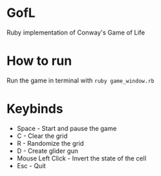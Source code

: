 # GofL
Ruby implementation of Conway's Game of Life
# How to run
Run the game in terminal with
`ruby game_window.rb`
# Keybinds
* Space - Start and pause the game
* C - Clear the grid
* R - Randomize the grid
* D - Create glider gun
* Mouse Left Click - Invert the state of the cell
* Esc - Quit
